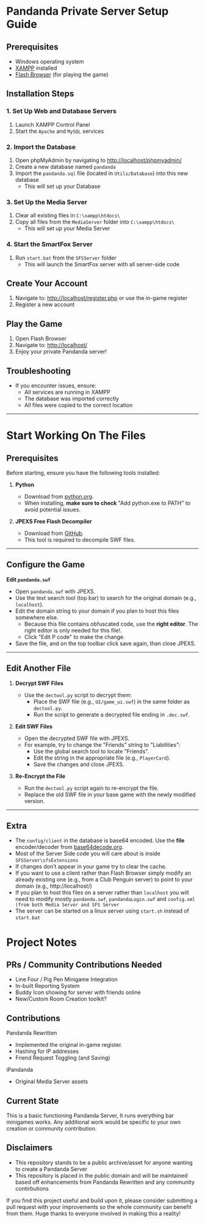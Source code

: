 # Pandanda Private Server Setup Guide

## Prerequisites
- Windows operating system
- [XAMPP](https://www.apachefriends.org/) installed
- [Flash Browser](https://github.com/radubirsan/FlashBrowser/releases/tag/v0.81) (for playing the game)

## Installation Steps

### 1. Set Up Web and Database Servers
1. Launch XAMPP Control Panel
2. Start the `Apache` and `MySQL` services

### 2. Import the Database
1. Open phpMyAdmin by navigating to [http://localhost/phpmyadmin/](http://localhost/phpmyadmin/)
2. Create a new database named `pandanda`
3. Import the `pandanda.sql` file (located in `Utils/Database`) into this new database
   - This will set up your Database

### 3. Set Up the Media Server
1. Clear all existing files in `C:\xampp\htdocs\`
2. Copy all files from the `MediaServer` folder into `C:\xampp\htdocs\`
   - This will set up your Media Server

### 4. Start the SmartFox Server
1. Run `start.bat` from the `SFSServer` folder
   - This will launch the SmartFox server with all server-side code

## Create Your Account
1. Navigate to: [http://localhost/register.php](http://localhost/register.php) or use the in-game register
2. Register a new account

## Play the Game
1. Open Flash Browser
2. Navigate to: [http://localhost/](http://localhost/)
3. Enjoy your private Pandanda server!

## Troubleshooting
- If you encounter issues, ensure:
  - All services are running in XAMPP
  - The database was imported correctly
  - All files were copied to the correct location

---

# Start Working On The Files

## Prerequisites

Before starting, ensure you have the following tools installed:

1. **Python**
   - Download from [python.org](https://www.python.org/).
   - When installing, **make sure to check** "Add python.exe to PATH" to avoid potential issues.

2. **JPEXS Free Flash Decompiler**
   - Download from [GitHub](https://github.com/jindrapetrik/jpexs-decompiler/releases).
   - This tool is required to decompile SWF files.

---

## Configure the Game

**Edit `pandanda.swf`**
   - Open `pandanda.swf` with JPEXS.
   - Use the text search tool (top bar) to search for the original domain (e.g., `localhost`).
   - Edit the domain string to your domain if you plan to host this files somewhere else.
     - Because this file contains obfuscated code, use the **right editor**. The right editor is only needed for this file!.
     - Click "Edit P code" to make the change.
   - Save the file, and on the top toolbar click save again, than close JPEXS.

---

## Edit Another File

1. **Decrypt SWF Files**
   - Use the `dectool.py` script to decrypt them:
     - Place the SWF file (e.g., `UI/game_ui.swf`) in the same folder as `dectool.py`.
     - Run the script to generate a decrypted file ending in `.dec.swf`.

2. **Edit SWF Files**
   - Open the decrypted SWF file with JPEXS.
   - For example, try to change the "Friends" string to "Liabilities":
     - Use the global search tool to locate "Friends".
     - Edit the string in the appropriate file (e.g., `PlayerCard`).
     - Save the changes and close JPEXS.

3. **Re-Encrypt the File**
   - Run the `dectool.py` script again to re-encrypt the file.
   - Replace the old SWF file in your base game with the newly modified version.

---

## Extra

- The `config/client` in the database is base64 encoded. Use the **file** encoder/decoder from [base64decode.org](https://www.base64decode.org/).
- Most of the Server Side code you will care about is inside `SFSServer\sfsExtensions`
- If changes don't appear in your game try to clear the cache.
- If you want to use a client rather than Flash Browser simply modify an already existing one (e.g., from a Club Penguin server) to point to your domain (e.g., http://localhost/)
- If you plan to host this files on a server rather than `localhost` you will need to modify mostly `pandanda.swf`, `pandandaLogin.swf` and `config.xml (from both Media Server and SFS Server` 
- The server can be started on a linux server using `start.sh` instead of `start.bat`

# Project Notes

## PRs / Community Contributions Needed

- Line Four / Pig Pen Minigame Integration
- In-built Reporting System
- Buddy Icon showing for server with friends online
- New/Custom Room Creation toolkit?

## Contributions

Pandanda Rewritten 
   - Implemented the original in-game register.
   - Hashing for IP addresses
   - Friend Request Toggling (and Saving)

iPandanda
   - Original Media Server assets

## Current State

This is a basic functioning Pandanda Server, It runs everything bar minigames works. Any additional work would be specific to your own creation or community contribution.

## Disclaimers
- This repository stands to be a public archive/asset for anyone wanting to create a Pandanda Server
- This repository is placed in the public domain and will be maintained based off enhancements from Pandanda Rewritten and any community contirbutions

If you find this project useful and build upon it, please consider submitting a pull request with your improvements so the whole community can benefit from them. 
Huge thanks to everyone involved in making this a reality!
